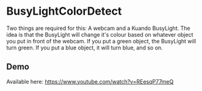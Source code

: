 # BusyLightColorDetect
Two things are required for this: A webcam and a Kuando BusyLight. The idea is that the BusyLight will change it's colour based on whatever object you put in front of the webcam. If you put a green object, the BusyLight will turn green. If you put a blue object, it will turn blue, and so on.


## Demo
Available here: 
https://www.youtube.com/watch?v=REesqP77meQ
